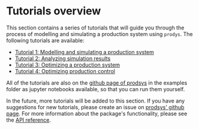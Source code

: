 # Tutorials overview

This section contains a series of tutorials that will guide you through the process of modelling and simulating a production system using `prodys`. The following tutorials are available:

- [Tutorial 1: Modelling and simulating a production system](tutorial_1_modelling_and_simulating_a_production_system.md)
- [Tutorial 2: Analyzing simulation results](tutorial_2_analyzing_simulation_results.md)
- [Tutorial 3: Optimizing a production system](tutorial_3_optimizing_a_production_system.md)
- [Tutorial 4: Optimizing production control](tutorial_4_optimizing_production_control.md)

All of the tutorials are also on the [github page of prodsys](https://github.com/sdm4fzi/prodsys) in the examples folder as jupyter notebooks available, so that you can run them yourself.

In the future, more tutorials will be added to this section. If you have any suggestions for new tutorials, please create an issue on [prodsys' github page](https://github.com/sdm4fzi/prodsys). For more information about the package's functionality, please see the [API reference](../API_reference/API_reference_0_overview.md).
